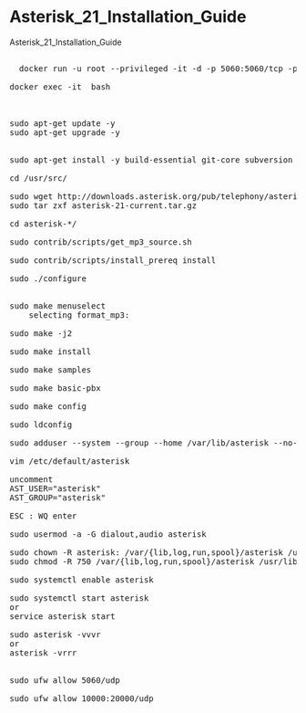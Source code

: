 # Asterisk_21_Installation_Guide
Asterisk_21_Installation_Guide
<pre>

  docker run -u root --privileged -it -d -p 5060:5060/tcp -p 5060:5060/udp ubuntu:latest

docker exec -it <contName> bash



sudo apt-get update -y
sudo apt-get upgrade -y


sudo apt-get install -y build-essential git-core subversion wget libjansson-dev sqlite autoconf automake libxml2-dev libncurses5-dev libtool

cd /usr/src/

sudo wget http://downloads.asterisk.org/pub/telephony/asterisk/asterisk-21-current.tar.gz
sudo tar zxf asterisk-21-current.tar.gz

cd asterisk-*/

sudo contrib/scripts/get_mp3_source.sh

sudo contrib/scripts/install_prereq install

sudo ./configure


sudo make menuselect
	selecting format_mp3:

sudo make -j2

sudo make install

sudo make samples

sudo make basic-pbx

sudo make config

sudo ldconfig

sudo adduser --system --group --home /var/lib/asterisk --no-create-home --gecos "Asterisk PBX" asterisk

vim /etc/default/asterisk

uncomment 
AST_USER="asterisk"
AST_GROUP="asterisk"

ESC : WQ enter

sudo usermod -a -G dialout,audio asterisk

sudo chown -R asterisk: /var/{lib,log,run,spool}/asterisk /usr/lib/asterisk /etc/asterisk
sudo chmod -R 750 /var/{lib,log,run,spool}/asterisk /usr/lib/asterisk /etc/asterisk

sudo systemctl enable asterisk

sudo systemctl start asterisk
or
service asterisk start

sudo asterisk -vvvr
or
asterisk -vrrr


sudo ufw allow 5060/udp

sudo ufw allow 10000:20000/udp


</pre>
